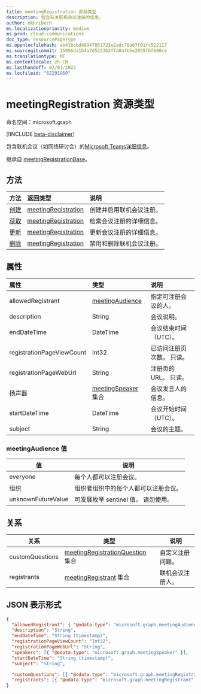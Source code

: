 ```yaml
---
title: meetingRegistration 资源类型
description: 包含有关联机会议注册的信息。
author: mkhribech
ms.localizationpriority: medium
ms.prod: cloud-communications
doc_type: resourcePageType
ms.openlocfilehash: ab41bebd48947851721e2adc78a07f01fc522117
ms.sourcegitcommit: 15956da1b4a7d523363ffa8afb5e2059fbf680ce
ms.translationtype: MT
ms.contentlocale: zh-CN
ms.lasthandoff: 02/01/2022
ms.locfileid: "62291960"
---
```

# <a name="meetingregistration-resource-type"></a>meetingRegistration 资源类型

命名空间：microsoft.graph

[!INCLUDE [beta-disclaimer](../../includes/beta-disclaimer.md)]

包含联机会议（如网络研讨会）的[Microsoft Teams详细信息](https://support.microsoft.com/office/get-started-with-teams-webinars-42f3f874-22dc-4289-b53f-bbc1a69013e3)。 

继承自 [meetingRegistrationBase](meetingregistrationbase.md)。

## <a name="methods"></a>方法

| 方法 | 返回类型 | 说明 |
| :----- | :---------- | :---------- |
|[创建](../api/meetingregistration-post.md) | [meetingRegistration](meetingregistration.md) | 创建并启用联机会议注册。 |
|[获取](../api/meetingregistration-get.md) | [meetingRegistration](meetingregistration.md) | 检索会议注册的详细信息。 |
|[更新](../api/meetingregistration-update.md) | [meetingRegistration](meetingregistration.md) | 更新会议注册的详细信息。 |
|[删除](../api/meetingregistration-delete.md) | [meetingRegistration](meetingregistration.md) | 禁用和删除联机会议注册。 |

## <a name="properties"></a>属性

| 属性 | 类型 | 说明 |
| :------- | :--- | :---------- |
| allowedRegistrant | [meetingAudience](#meetingaudience-values) | 指定可注册会议的人。 |
| description | String | 会议说明。 |
| endDateTime | DateTime | 会议结束时间（UTC）。 |
| registrationPageViewCount | Int32 | 已访问注册页次数。 只读。 |
| registrationPageWebUrl | String | 注册页的 URL。 只读。 |
| 扬声器 | [meetingSpeaker](meetingSpeaker.md) 集合 | 会议发言人的信息。 |
| startDateTime | DateTime | 会议开始时间（UTC）。 |
| subject | String | 会议的主题。 |

### <a name="meetingaudience-values"></a>meetingAudience 值

| 值              | 说明 |
| ------------------ | ----------- |
| everyone           | 每个人都可以注册会议。 |
| 组织       | 组织者组织中的每个人都可以注册会议。 |
| unknownFutureValue | 可发展枚举 sentinel 值。 请勿使用。 |

## <a name="relationships"></a>关系

| 关系 | 类型 | 说明 |
| ------------ | ---- | ----------- |
| customQuestions | [meetingRegistrationQuestion](meetingRegistrationQuestion.md) 集合| 自定义注册问题。 |
| registrants | [meetingRegistrant](meetingRegistrant.md) 集合 | 联机会议注册人。 |

## <a name="json-representation"></a>JSON 表示形式

<!-- {
  "blockType": "resource",
  "@odata.type": "microsoft.graph.meetingRegistration"
}-->

```json
{
  "allowedRegistrant": { "@odata.type": "microsoft.graph.meetingAudience" },
  "description": "String",
  "endDateTime": "String (timestamp)",
  "registrationPageViewCount": "Int32",
  "registrationPageWebUrl": "String",
  "speakers": [{ "@odata.type": "microsoft.graph.meetingSpeaker" }],
  "startDateTime": "String (timestamp)",
  "subject": "String",

  "customQuestions": [{ "@odata.type": "microsoft.graph.meetingRegistrationQuestion" }],
  "registrants": [{ "@odata.type": "microsoft.graph.meetingRegistrant" }]
}
```
